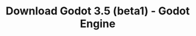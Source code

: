 ---
# Generated by /tools/generators/src/download_archive_generator !!! do not edit by hand !!!
title: 'Download Godot 3.5 (beta1) - Godot Engine'
type: 'download/archive'
name: '3.5'
flavor: 'beta1'
release_date: '2022-01-13T03:00:00-00:00'
release_notes: 'article/dev-snapshot-godot-3-5-beta-1/'
primaryPlatforms:
  - 'android.apk'
  - 'linux.64'
  - 'macos.universal'
  - 'windows.64'
  - 'linux_server.headless.64'
  - 'web'
  - 'templates'
links:
  android.apk:
    name: 'android.apk'
    title: 'Android'
    caption: 'Universal APK (ARM64 + ARMv7 + x86_64 + x86)'
    tags:
      - 'APK download'
      - 'ARM64/v7'
      - 'x86 (64 & 32 bit)'
    hosts:
      github_builds:
        regular: 'https://github.com/godotengine/godot-builds/releases/download/3.5-beta1/Godot_v3.5-beta1_android_editor.apk'
        mono: '#'
      github:
        regular: 'https://github.com/godotengine/godot/releases/download/3.5-beta1/Godot_v3.5-beta1_android_editor.apk'
        mono: '#'
  linux.64:
    name: 'linux.64'
    title: 'Linux'
    caption: 'Standard (x86_64)'
    tags:
      - '64 bit'
    hosts:
      github_builds:
        regular: 'https://github.com/godotengine/godot-builds/releases/download/3.5-beta1/Godot_v3.5-beta1_x11.64.zip'
        mono: 'https://github.com/godotengine/godot-builds/releases/download/3.5-beta1/Godot_v3.5-beta1_mono_x11_64.zip'
      github:
        regular: 'https://github.com/godotengine/godot/releases/download/3.5-beta1/Godot_v3.5-beta1_x11.64.zip'
        mono: 'https://github.com/godotengine/godot/releases/download/3.5-beta1/Godot_v3.5-beta1_mono_x11_64.zip'
  macos.universal:
    name: 'macos.universal'
    title: 'macOS'
    caption: 'Universal (x86_64 + Apple Silicon)'
    tags:
      - 'Intel/Apple Silicon'
      - '64 bit'
    hosts:
      github_builds:
        regular: 'https://github.com/godotengine/godot-builds/releases/download/3.5-beta1/Godot_v3.5-beta1_osx.universal.zip'
        mono: 'https://github.com/godotengine/godot-builds/releases/download/3.5-beta1/Godot_v3.5-beta1_mono_osx.universal.zip'
      github:
        regular: 'https://github.com/godotengine/godot/releases/download/3.5-beta1/Godot_v3.5-beta1_osx.universal.zip'
        mono: 'https://github.com/godotengine/godot/releases/download/3.5-beta1/Godot_v3.5-beta1_mono_osx.universal.zip'
  windows.64:
    name: 'windows.64'
    title: 'Windows'
    caption: 'Standard (x86_64)'
    tags:
      - '64 bit'
    hosts:
      github_builds:
        regular: 'https://github.com/godotengine/godot-builds/releases/download/3.5-beta1/Godot_v3.5-beta1_win64.exe.zip'
        mono: 'https://github.com/godotengine/godot-builds/releases/download/3.5-beta1/Godot_v3.5-beta1_mono_win64.zip'
      github:
        regular: 'https://github.com/godotengine/godot/releases/download/3.5-beta1/Godot_v3.5-beta1_win64.exe.zip'
        mono: 'https://github.com/godotengine/godot/releases/download/3.5-beta1/Godot_v3.5-beta1_mono_win64.zip'
  linux_server.headless.64:
    name: 'linux_server.headless.64'
    title: 'Linux Server'
    caption: 'Headless (x86_64)'
    tags:
      - '64 bit'
      - 'Headless'
    hosts:
      github_builds:
        regular: 'https://github.com/godotengine/godot-builds/releases/download/3.5-beta1/Godot_v3.5-beta1_linux_headless.64.zip'
        mono: 'https://github.com/godotengine/godot-builds/releases/download/3.5-beta1/Godot_v3.5-beta1_mono_linux_headless_64.zip'
      github:
        regular: 'https://github.com/godotengine/godot/releases/download/3.5-beta1/Godot_v3.5-beta1_linux_headless.64.zip'
        mono: 'https://github.com/godotengine/godot/releases/download/3.5-beta1/Godot_v3.5-beta1_mono_linux_headless_64.zip'
  web:
    name: 'web'
    title: 'Web editor'
    caption: ''
    tags:
      - 'Self-hosted'
      - 'Cross-platform'
    hosts:
      github_builds:
        regular: 'https://github.com/godotengine/godot-builds/releases/download/3.5-beta1/Godot_v3.5-beta1_web_editor.zip'
        mono: '#'
      github:
        regular: 'https://github.com/godotengine/godot/releases/download/3.5-beta1/Godot_v3.5-beta1_web_editor.zip'
        mono: '#'
  linux.32:
    name: 'linux.32'
    title: 'Linux'
    caption: 'Standard (x86)'
    tags:
      - '32 bit'
    hosts:
      github_builds:
        regular: 'https://github.com/godotengine/godot-builds/releases/download/3.5-beta1/Godot_v3.5-beta1_x11.32.zip'
        mono: 'https://github.com/godotengine/godot-builds/releases/download/3.5-beta1/Godot_v3.5-beta1_mono_x11_32.zip'
      github:
        regular: 'https://github.com/godotengine/godot/releases/download/3.5-beta1/Godot_v3.5-beta1_x11.32.zip'
        mono: 'https://github.com/godotengine/godot/releases/download/3.5-beta1/Godot_v3.5-beta1_mono_x11_32.zip'
  windows.32:
    name: 'windows.32'
    title: 'Windows'
    caption: 'Standard (x86)'
    tags:
      - '32 bit'
    hosts:
      github_builds:
        regular: 'https://github.com/godotengine/godot-builds/releases/download/3.5-beta1/Godot_v3.5-beta1_win32.exe.zip'
        mono: 'https://github.com/godotengine/godot-builds/releases/download/3.5-beta1/Godot_v3.5-beta1_mono_win32.zip'
      github:
        regular: 'https://github.com/godotengine/godot/releases/download/3.5-beta1/Godot_v3.5-beta1_win32.exe.zip'
        mono: 'https://github.com/godotengine/godot/releases/download/3.5-beta1/Godot_v3.5-beta1_mono_win32.zip'
  linux_server.64:
    name: 'linux_server.64'
    title: 'Linux Server'
    caption: 'Standard (x86_64)'
    tags:
      - '64 bit'
    hosts:
      github_builds:
        regular: 'https://github.com/godotengine/godot-builds/releases/download/3.5-beta1/Godot_v3.5-beta1_linux_server.64.zip'
        mono: 'https://github.com/godotengine/godot-builds/releases/download/3.5-beta1/Godot_v3.5-beta1_mono_linux_server_64.zip'
      github:
        regular: 'https://github.com/godotengine/godot/releases/download/3.5-beta1/Godot_v3.5-beta1_linux_server.64.zip'
        mono: 'https://github.com/godotengine/godot/releases/download/3.5-beta1/Godot_v3.5-beta1_mono_linux_server_64.zip'
  aar_library:
    name: 'aar_library'
    title: 'AAR library'
    caption: ''
    tags:
      - 'Android plugins'
      - 'Java'
      - 'Kotlin'
    hosts:
      github_builds:
        regular: 'https://github.com/godotengine/godot-builds/releases/download/3.5-beta1/godot-lib.3.5.beta1.release.aar'
        mono: 'https://github.com/godotengine/godot-builds/releases/download/3.5-beta1/godot-lib.3.5.beta1.mono.release.aar'
      github:
        regular: 'https://github.com/godotengine/godot/releases/download/3.5-beta1/godot-lib.3.5.beta1.release.aar'
        mono: 'https://github.com/godotengine/godot/releases/download/3.5-beta1/godot-lib.3.5.beta1.mono.release.aar'
  templates:
    name: 'templates'
    title: 'Export templates'
    caption: ''
    tags:
      - 'Used to export your games to all supported platforms'
    hosts:
      github_builds:
        regular: 'https://github.com/godotengine/godot-builds/releases/download/3.5-beta1/Godot_v3.5-beta1_export_templates.tpz'
        mono: 'https://github.com/godotengine/godot-builds/releases/download/3.5-beta1/Godot_v3.5-beta1_mono_export_templates.tpz'
      github:
        regular: 'https://github.com/godotengine/godot/releases/download/3.5-beta1/Godot_v3.5-beta1_export_templates.tpz'
        mono: 'https://github.com/godotengine/godot/releases/download/3.5-beta1/Godot_v3.5-beta1_mono_export_templates.tpz'
---